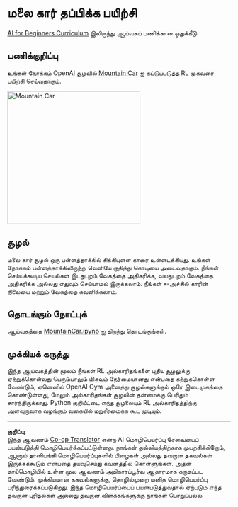 <!--
CO_OP_TRANSLATOR_METADATA:
{
  "original_hash": "7bd8dc72040e98e35e7225e34058cd4e",
  "translation_date": "2025-10-11T11:48:08+00:00",
  "source_file": "lessons/6-Other/22-DeepRL/lab/README.md",
  "language_code": "ta"
}
-->
# மலை கார் தப்பிக்க பயிற்சி

[AI for Beginners Curriculum](https://github.com/microsoft/ai-for-beginners) இலிருந்து ஆய்வகப் பணிக்கான ஒதுக்கீடு.

## பணிக்குறிப்பு

உங்கள் நோக்கம் OpenAI சூழலில் [Mountain Car](https://www.gymlibrary.ml/environments/classic_control/mountain_car/) ஐ கட்டுப்படுத்த RL முகவரை பயிற்சி செய்வதாகும்.

<img alt="Mountain Car" src="../../../../../../translated_images/mountaincar.f7b7a7f6d4f9933b31a5fb3453b9c026aa0d65f6644bb03513a955590aae1bc4.ta.png" width="300"/>

## சூழல்

மலை கார் சூழல் ஒரு பள்ளத்தாக்கில் சிக்கியுள்ள காரை உள்ளடக்கியது. உங்கள் நோக்கம் பள்ளத்தாக்கிலிருந்து வெளியே குதித்து கொடியை அடைவதாகும். நீங்கள் செய்யக்கூடிய செயல்கள் இடதுபுறம் வேகத்தை அதிகரிக்க, வலதுபுறம் வேகத்தை அதிகரிக்க அல்லது எதுவும் செய்யாமல் இருக்கலாம். நீங்கள் x-அச்சில் காரின் நிலையை மற்றும் வேகத்தை கவனிக்கலாம்.

## தொடங்கும் நோட்புக்

ஆய்வகத்தை [MountainCar.ipynb](MountainCar.ipynb) ஐ திறந்து தொடங்குங்கள்.

## முக்கியக் கருத்து

இந்த ஆய்வகத்தின் மூலம் நீங்கள் RL அல்காரிதங்களை புதிய சூழலுக்கு ஏற்றுக்கொள்வது பெரும்பாலும் மிகவும் நேர்மையானது என்பதை கற்றுக்கொள்ள வேண்டும், ஏனெனில் OpenAI Gym அனைத்து சூழல்களுக்கும் ஒரே இடைமுகத்தை கொண்டுள்ளது, மேலும் அல்காரிதங்கள் சூழலின் தன்மைக்கு பெரிதும் சார்ந்திருக்காது. Python குறியீட்டை எந்த சூழலையும் RL அல்காரிதத்திற்கு அளவுருவாக வழங்கும் வகையில் மறுசீரமைக்க கூட முடியும்.

---

**குறிப்பு**:  
இந்த ஆவணம் [Co-op Translator](https://github.com/Azure/co-op-translator) என்ற AI மொழிபெயர்ப்பு சேவையைப் பயன்படுத்தி மொழிபெயர்க்கப்பட்டுள்ளது. நாங்கள் துல்லியத்திற்காக முயற்சிக்கிறோம், ஆனால் தானியங்கி மொழிபெயர்ப்புகளில் பிழைகள் அல்லது தவறான தகவல்கள் இருக்கக்கூடும் என்பதை தயவுசெய்து கவனத்தில் கொள்ளுங்கள். அதன் தாய்மொழியில் உள்ள மூல ஆவணம் அதிகாரப்பூர்வ ஆதாரமாக கருதப்பட வேண்டும். முக்கியமான தகவல்களுக்கு, தொழில்முறை மனித மொழிபெயர்ப்பு பரிந்துரைக்கப்படுகிறது. இந்த மொழிபெயர்ப்பைப் பயன்படுத்துவதால் ஏற்படும் எந்த தவறான புரிதல்கள் அல்லது தவறான விளக்கங்களுக்கு நாங்கள் பொறுப்பல்ல.
